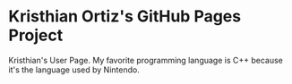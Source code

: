 # Kristhian Ortiz's GitHub Pages Project

Kristhian's User Page.
My favorite programming language is C++ because it's the language used by Nintendo.
